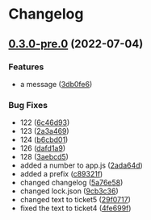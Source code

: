 # Changelog

## [0.3.0-pre.0](https://github.com/elaheabs/my-github-actions-2/compare/v0.2.7-pre.0...v0.3.0-pre.0) (2022-07-04)


### Features

* a message ([3db0fe6](https://github.com/elaheabs/my-github-actions-2/commit/3db0fe65c9eb5e59e0ce8bcac99b6b80e4abcf45))


### Bug Fixes

* 122 ([6c46d93](https://github.com/elaheabs/my-github-actions-2/commit/6c46d9383b693362a065e9b43eddef33b76c1ddd))
* 123 ([2a3a469](https://github.com/elaheabs/my-github-actions-2/commit/2a3a4693ed2c349ecc65e82d84e4f860bf843529))
* 124 ([b6cbd01](https://github.com/elaheabs/my-github-actions-2/commit/b6cbd01989e1a3d09fdc06eabbe436fe81745cc9))
* 126 ([dafd1a9](https://github.com/elaheabs/my-github-actions-2/commit/dafd1a972f40037e25df245e73532c92bc708471))
* 128 ([3aebcd5](https://github.com/elaheabs/my-github-actions-2/commit/3aebcd56fda9dfaa7c91479dbffa0b28fa7a7f78))
* added a number to app.js ([2ada64d](https://github.com/elaheabs/my-github-actions-2/commit/2ada64d18e323629ab8bdc0a0bce89c2f4170853))
* added a prefix ([c89321f](https://github.com/elaheabs/my-github-actions-2/commit/c89321f2027c0190c46a132dbb40f71f0032cdc6))
* changed changelog ([5a76e58](https://github.com/elaheabs/my-github-actions-2/commit/5a76e58bc30ad2c079597a44b6f4e2f0f9bcf968))
* changed lock.json ([9cb3c36](https://github.com/elaheabs/my-github-actions-2/commit/9cb3c36b9d11ec21ae5e13d92a31769bc3e4f2a1))
* changed text to ticket5 ([29f0717](https://github.com/elaheabs/my-github-actions-2/commit/29f0717a02a3327231e773a07e82ffa527693f5b))
* fixed the text to ticket4 ([4fe699f](https://github.com/elaheabs/my-github-actions-2/commit/4fe699f415e04b4d2788cbab788054afb4aadb46))
